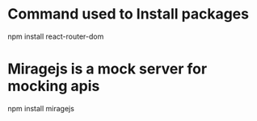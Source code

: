 # Command used to Install packages
npm install react-router-dom
# Miragejs is a mock server for mocking apis
npm install miragejs  

